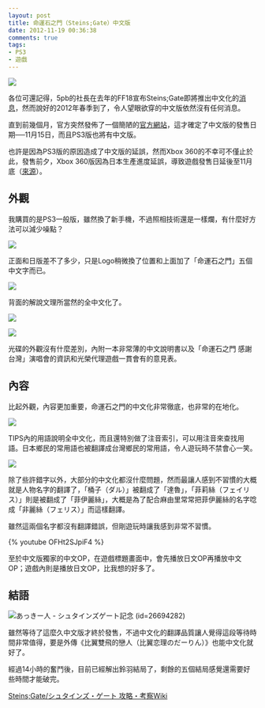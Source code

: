 ```yaml
---
layout: post
title: 命運石之門（Steins;Gate）中文版
date: 2012-11-19 00:36:38
comments: true
tags:
- PS3
- 遊戲
---
```


![](http://i.minus.com/iFsuGusXg32tv.jpg)

各位可還記得，5pb的社長在去年的FF18宣布Steins;Gate即將推出中文化的[消息](http://gnn.gamer.com.tw/9/56049.html)，然而說好的2012年春季到了，令人望眼欲穿的中文版依然沒有任何消息。

直到前幾個月，官方突然發佈了一個簡陋的[官方網站](http://www.gamecity.com.tw/steinsgate/)，這才確定了中文版的發售日期──11月15日，而且PS3版也將有中文版。

也許是因為PS3版的原因造成了中文版的延誤，然而Xbox 360的不幸可不僅止於此，發售前夕，Xbox 360版因為日本生產進度延誤，導致遊戲發售日延後至11月底（[來源](http://xboxlife.tw/show.php?fid=2&tid=3417)）。

<!-- more -->

## 外觀

我購買的是PS3一般版，雖然換了新手機，不過照相技術還是一樣爛，有什麼好方法可以減少噪點？

![](http://i.minus.com/ieXCDLObbv4Be.jpg)

正面和日版差不了多少，只是Logo稍微換了位置和上面加了「命運石之門」五個中文字而已。

![](http://i.minus.com/iZcaSJ02gYrws.jpg)

背面的解說文理所當然的全中文化了。

![](http://i.minus.com/iVP40V4XKbRWR.jpg)

![](http://i.minus.com/ib1nYxaR7RS0Lp.jpg)

光碟的外觀沒有什麼差別，內附一本非常薄的中文說明書以及「命運石之門 感謝台灣」演唱會的資訊和光榮代理遊戲一貫會有的意見表。

## 內容

比起外觀，內容更加重要，命運石之門的中文化非常徹底，也非常的在地化。

![](http://i.minus.com/ifRU1iaiiFNgB.jpg)

TIPS內的用語說明全中文化，而且還特別做了注音索引，可以用注音來查找用語。日本鄉民的常用語也被翻譯成台灣鄉民的常用語，令人遊玩時不禁會心一笑。

![](http://i.minus.com/ijvONwlfUupOZ.jpg)

除了些許錯字以外，大部分的中文化都沒什麼問題，然而最讓人感到不習慣的大概就是人物名字的翻譯了，「桶子（ダル）」被翻成了「達魯」，「菲莉絲（フェイリス）」則是被翻成了「菲伊麗絲」，大概是為了配合麻由里常常把菲伊麗絲的名字唸成「非麗絲（フェリス）」而這樣翻譯。

雖然這兩個名字都沒有翻譯錯誤，但剛遊玩時讓我感到非常不習慣。

{% youtube OFHt2SJpiF4 %}

至於中文版獨家的中文OP，在遊戲標題畫面中，會先播放日文OP再播放中文OP；遊戲內則是播放日文OP，比我想的好多了。

## 結語

![あっきー人 - シュタインズゲート記念 (id=26694282)](http://i.minus.com/i7CuYrSU6Ou2m.jpg)

雖然等待了這麼久中文版才終於發售，不過中文化的翻譯品質讓人覺得這段等待時間非常值得，要是外傳《比翼雙飛的戀人（比翼恋理のだーりん）》也能中文化就好了。

經過14小時的奮鬥後，目前已經解出鈴羽結局了，剩餘的五個結局感覺還需要好些時間才能破完。

[Steins;Gate/シュタインズ・ゲート 攻略・考察Wiki](http://masterwiki.net/steinsgate/index.php)
